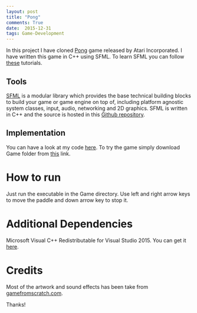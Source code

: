 ```yaml
---
layout: post
title: "Pong"
comments: True
date:  2015-12-31
tags: Game-Development
---
```


In this project I have cloned [Pong](https://en.wikipedia.org/wiki/Pong) game released by Atari Incorporated. I have written this game in C++ using SFML. To learn SFML you can follow [these](http://www.gamefromscratch.com/page/SFML-CPP-Tutorial-Series.aspx) tutorials.

## Tools

[SFML](http://www.sfml-dev.org/) is a modular library which provides the base technical building blocks to build your game or game engine on top of, including platform agnostic system classes, input, audio, networking and 2D graphics. SFML is written in C++ and the source is hosted in this [Github repository](https://github.com/SFML/SFML).

## Implementation

You can have a look at my code [here](https://github.com/IshankGulati/Pong/tree/master/Visual%20Studio%20Project). To try the game simply download Game folder from [this](https://github.com/IshankGulati/Pong) link.

# How to run

Just run the executable in the Game directory. Use left and right arrow keys to move the paddle and down arrow key to stop it.


# Additional Dependencies

Microsoft Visual C++ Redistributable for Visual Studio 2015. You can get it [here](https://www.microsoft.com/en-in/download/details.aspx?id=48145).

# Credits

Most of the artwork and sound effects has been take from [gamefromscratch.com](gamefromscratch.com).


Thanks!